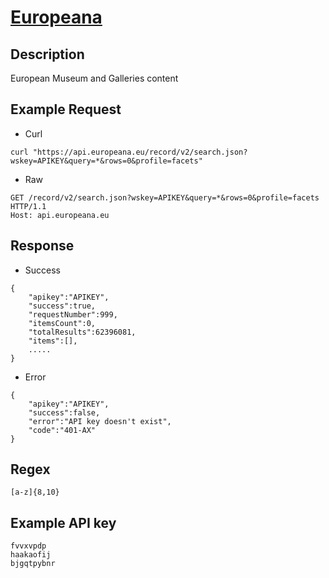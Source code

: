 # [Europeana](https://pro.europeana.eu/page/search)

## __Description__
European Museum and Galleries content

## __Example Request__
* Curl
```
curl "https://api.europeana.eu/record/v2/search.json?wskey=APIKEY&query=*&rows=0&profile=facets"
```

* Raw
```
GET /record/v2/search.json?wskey=APIKEY&query=*&rows=0&profile=facets HTTP/1.1
Host: api.europeana.eu
```

## __Response__
* Success
```
{
    "apikey":"APIKEY",
    "success":true,
    "requestNumber":999,
    "itemsCount":0,
    "totalResults":62396081,
    "items":[],
    .....
}
```
* Error
```
{
    "apikey":"APIKEY",
    "success":false,
    "error":"API key doesn't exist",
    "code":"401-AX"
}
```

## __Regex__
```
[a-z]{8,10}
```

## __Example API key__
```
fvvxvpdp
haakaofij
bjgqtpybnr
```
